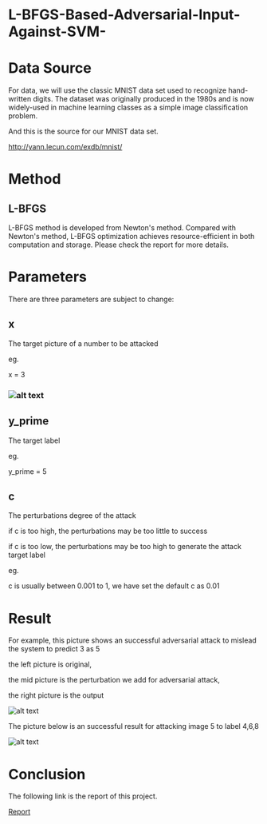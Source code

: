 # L-BFGS-Based-Adversarial-Input-Against-SVM-

# Data Source
For data, we will use the classic MNIST data set used to recognize hand-written digits. The dataset was originally produced in the 1980s and is now widely-used in machine learning classes as a simple image classification problem.

And this is the source for our MNIST data set.

http://yann.lecun.com/exdb/mnist/

# Method
## L-BFGS
L-BFGS method is developed from Newton's method. Compared with Newton's method, L-BFGS optimization achieves resource-efficient in both computation and storage.
Please check the report for more details.

# Parameters
There are three parameters are subject to change:
## x 
The target picture of a number to be attacked

eg.

x = 3

### ![alt text](https://user-images.githubusercontent.com/2645110/34134759-aa78a5c6-e42a-11e7-8ecf-1efac9b06e42.png)

## y_prime
The target label 

eg.

y_prime = 5

## c
The perturbations degree of the attack

if c is too high, the perturbations may be too little to success

if c is too low, the perturbations may be too high to generate the attack target label

eg.

c is usually between 0.001 to 1, we have set the default c as 0.01

# Result 
For example, this picture shows an successful adversarial attack to mislead the system to predict 3 as 5

the left picture is original, 

the mid picture is the perturbation we add for adversarial attack, 

the right picture is the output

![alt text](https://user-images.githubusercontent.com/2645110/34134760-aa82300a-e42a-11e7-81a1-54e86d21b59e.png)

The picture below is an successful result for attacking image 5 to label 4,6,8

![alt text](https://user-images.githubusercontent.com/2645110/34134983-e7f44544-e42b-11e7-9e7d-c678701b91fa.png)

# Conclusion
The following link is the report of this project.

[Report](https://github.com/sunyi199374/L-BFGS-Based-Adversarial-Input-Against-SVM-/blob/master/L-BFGS-Based-Adversarial-Input-Against-SVM.pdf)

